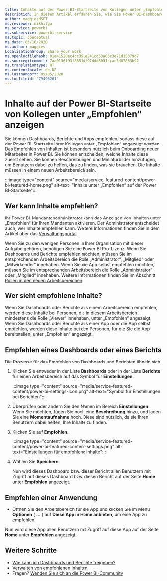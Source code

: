 ```yaml
---
title: Inhalte auf der Power BI-Startseite von Kollegen unter „Empfohlen“ anzeigen
description: In diesem Artikel erfahren Sie, wie Sie Power BI-Dashboards und -Berichte auf der Power BI-Startseite von Kollegen in Ihrer Organisation unter „Empfohlen“ anzeigen.
author: maggiesMSFT
ms.reviewer: nikhilga
ms.service: powerbi
ms.subservice: powerbi-service
ms.topic: conceptual
ms.date: 03/16/2020
ms.author: maggies
LocalizationGroup: Share your work
ms.openlocfilehash: 01e41520ec4cc391e241cd53a03c3e71d15379d7
ms.sourcegitcommit: 7aa0136f93f88516f97ddd8031ccac5d07863b92
ms.translationtype: HT
ms.contentlocale: de-DE
ms.lasthandoff: 05/05/2020
ms.locfileid: "79496261"
---
```

# <a name="feature-content-on-colleagues-power-bi-home-page"></a>Inhalte auf der Power BI-Startseite von Kollegen unter „Empfohlen“ anzeigen

Sie können Dashboards, Berichte und Apps empfehlen, sodass diese auf der Power BI-Startseite Ihrer Kollegen unter „Empfohlen“ angezeigt werden. Das Empfehlen von Inhalten ist besonders nützlich beim Onboarding neuer Mitarbeiter in Power BI. Sie können entscheiden, welche Inhalte diese zuerst sehen. Sie können Beschreibungen und Miniaturbilder hinzufügen, um Benutzern dabei zu helfen, das zu finden, was sie brauchen. Die Inhalte müssen in einem neuen Arbeitsbereich sein.

:::image type="content" source="media/service-featured-content/power-bi-featured-home.png" alt-text="Inhalte unter „Empfohlen“ auf der Power BI-Startseite":::

## <a name="who-can-feature-content"></a>Wer kann Inhalte empfehlen?

Ihr Power BI-Mandantenadministrator kann das Anzeigen von Inhalten unter „Empfohlen“ für Ihren Mandanten aktivieren. Der Administrator entscheidet auch, wer Inhalte empfehlen kann. Weitere Informationen finden Sie in dem Artikel über das [Verwaltungsportal](../service-admin-portal.md#featured-content).

Wenn Sie zu den wenigen Personen in Ihrer Organisation mit dieser Aufgabe gehören, benötigen Sie eine Power BI Pro-Lizenz. Wenn Sie Dashboards und Berichte empfehlen möchten, müssen Sie im entsprechenden Arbeitsbereich die Rolle „Administrator“, „Mitglied“ oder „Mitwirkender“ innehaben. Wenn Sie die App selbst empfehlen möchten, müssen Sie im entsprechenden Arbeitsbereich die Rolle „Administrator“ oder „Mitglied“ innehaben. Weitere Informationen finden Sie im Abschnitt [Rollen in den neuen Arbeitsbereichen](../service-new-workspaces.md#roles-in-the-new-workspaces).

## <a name="who-sees-featured-content"></a>Wer sieht empfohlene Inhalte?

Wenn Sie Dashboards oder Berichte aus einem Arbeitsbereich empfehlen, werden diese Inhalte bei Personen, die in diesem Arbeitsbereich mindestens die Rolle „Viewer“ innehaben, unter „Empfohlen“ angezeigt. Wenn Sie Dashboards oder Berichte aus einer App oder die App selbst empfehlen, werden diese Inhalte bei den Personen, für die Sie die App bereitstellen, unter „Empfohlen“ angezeigt.

## <a name="feature-a-dashboard-or-report"></a>Empfehlen eines Dashboards oder eines Berichts

Die Prozesse für das Empfehlen von Dashboards und Berichten ähneln sich.

1. Klicken Sie entweder in der Liste **Dashboards** oder in der Liste **Berichte** für einen Arbeitsbereich auf das Symbol für **Einstellungen**.

    :::image type="content" source="media/service-featured-content/power-bi-settings-icon.png" alt-text="Symbol für Einstellungen bei Berichten":::

2. Überprüfen oder ändern Sie den Namen im Bereich **Einstellungen**. Wenn Sie möchten, fügen Sie noch eine **Beschreibung** hinzu, und laden Sie eine **Momentaufnahme** hoch. Diese sind nützlich, da sie Ihren Benutzern dabei helfen, Ihre Inhalte zu finden.

3. Klicken Sie auf **Empfohlen**.

    :::image type="content" source="media/service-featured-content/power-bi-featured-content-settings.png" alt-text="Einstellungen für empfohlene Inhalte":::

4. Wählen Sie **Speichern**.

    Nun wird dieses Dashboard bzw. dieser Bericht allen Benutzern mit Zugriff auf dieses Dashboard bzw. diesen Bericht auf der Seite **Home** unter **Empfohlen** angezeigt.

## <a name="feature-an-app"></a>Empfehlen einer Anwendung

- Öffnen Sie den Arbeitsbereich für die App und klicken Sie im Menü **Optionen** ( **...** ) auf **Diese App in Home anbieten**, um eine App zu empfehlen.

Nun wird diese App allen Benutzern mit Zugriff auf diese App auf der Seite **Home** unter **Empfohlen** angezeigt.

## <a name="next-steps"></a>Weitere Schritte

* [Wie kann ich Dashboards und Berichte freigeben?](../service-how-to-collaborate-distribute-dashboards-reports.md)
* [Verwalten von empfohlenen Inhalten](../service-admin-portal.md#manage-featured-content)
* Fragen? [Wenden Sie sich an die Power BI-Community](https://community.powerbi.com/)

